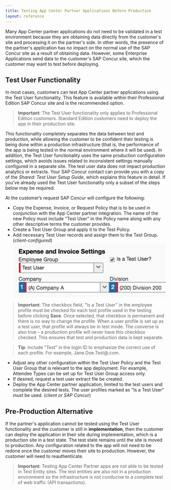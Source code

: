 ```yaml
---
title: Testing App Center Partner Applications Before Production
layout: reference
---
```


Many App Center partner applications do not need to be validated in a test environment because they are obtaining data directly from the customer's site and processing it on the partner's side. In other words, the presence of the partner's application has no impact on the normal use of the SAP Concur site as a result of obtaining data. However, some Enterprise Applications send data to the customer's SAP Concur site, which the customer may want to test before deploying. 

## Test User Functionality

In most cases, customers can test App Center partner applications using the Test User functionality. This feature is available within their Professional Edition SAP Concur site and is the recommended option. 

>**Important**: The Test User functionality only applies to Professional Edition customers. Standard Edition customers need to deploy the app in their production site.

This functionality completely separates the data between test and production, while allowing the customer to be confident their testing is being done within a production infrastructure (that is, the performance of the app is being tested in the normal environment where it will be used). In addition, the Test User functionality uses the same production configuration settings, which avoids issues related to inconsistent settings manually configured in a separate site. The test user data does not impact production analytics or extracts. Your SAP Concur contact can provide you with a copy of the *Shared: Test User Setup Guide*, which explains this feature in detail. If you’ve already used the Test User functionality only a subset of the steps below may be required.

At the customer’s request SAP Concur will configure the following:

* Copy the Expense, Invoice, or Request Policy that is to be used in conjunction with the App Center partner integration. The name of the new Policy must include "Test User" in the Policy name along with any other descriptive terms the customer provides.
* Create a Test User Group and apply it to the Test Policy.
* Add necessary Test User records and assign them to the Test Group. (*client-configured*)
![Expense and Invoice settings showing the Test User text box is checked.](./isatestuser.png) 
> **Important**: The checkbox field, "Is a Test User" in the employee profile must be checked for each test profile used in the testing before clicking **Save**. Once selected, that checkbox is permanent and there is no way to change the profile. When a user profile is set up as a test user, that profile will always be in test mode. The converse is also true – a production profile will never have this checkbox checked. This ensures that test and production data is kept separate.

> **Tip**: Include "Test" in the login ID to emphasize the correct use of each profile. For example, Jane.Doe.Test@<company domain>.com.

* Adjust any other configuration within the Test User Policy and the Test User Group that is relevant to the app deployment. For example, Attendee Types can be set up for Test User Group access only.
* If desired, request a test user extract file be created.
* Deploy the App Center partner application, limited to the test users and complete the desired tests. The user profiles marked as "Is a Test User" must be used. (*client or SAP Concur*)

## Pre-Production Alternative 

If the partner's application cannot be tested using the Test User functionality and the customer is still in **implementation**, then the customer can deploy the application in their site during implementation, which is a production site in a test state. The test state remains until the site is moved to production. Any configuration related to the app will not need to be redone once the customer moves their site to production. However, the customer will need to reauthenticate.

> **Important**: Testing App Center Partner apps are not able to be tested in Test Entity sites.  The test entities are also not in a production environment so the infrastructure is not conducive to a complete test of web traffic (API transactions).




